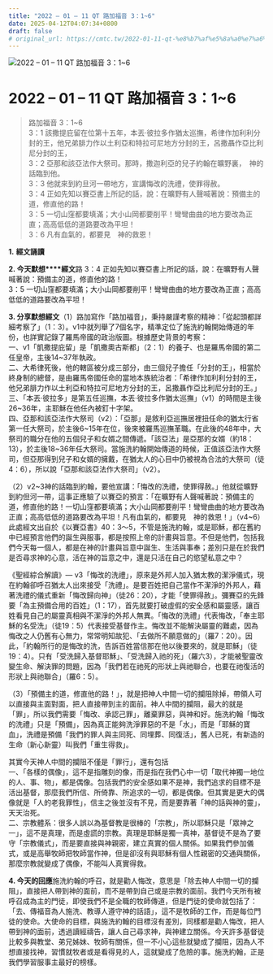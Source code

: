 ```yaml
---
title: "2022 – 01 – 11 QT 路加福音 3：1~6"
date: 2025-04-12T04:07:34+0800
draft: false
# original_url: https://cmtc.tw/2022-01-11-qt-%e8%b7%af%e5%8a%a0%e7%a6%8f%e9%9f%b3-3%ef%bc%9a16
---
```


![2022 – 01 – 11 QT 路加福音 3：1\~6](/images/qt.jpg   "2022 – 01 – 11 QT 路加福音 3：1\~6")

# 2022 – 01 – 11 QT 路加福音 3：1\~6

> 路加福音 3：1\~6  
> 3：1 該撒提庇留在位第十五年，本丟‧彼拉多作猶太巡撫，希律作加利利分封的王，他兄弟腓力作以土利亞和特拉可尼地方分封的王，呂撒聶作亞比利尼分封的王，  
> 3：2 亞那和該亞法作大祭司。那時，撒迦利亞的兒子約翰在曠野裏，　神的話臨到他。  
> 3：3 他就來到約旦河一帶地方，宣講悔改的洗禮，使罪得赦。  
> 3：4 正如先知以賽亞書上所記的話，說：在曠野有人聲喊著說：預備主的道，修直他的路！  
> 3：5 一切山窪都要填滿；大小山岡都要削平！彎彎曲曲的地方要改為正直；高高低低的道路要改為平坦！  
> 3：6 凡有血氣的，都要見　神的救恩！

**1.** **經文誦讀**

**2. 今天默想****經文**路 3：4 正如先知以賽亞書上所記的話，說：在曠野有人聲喊著說：預備主的道，修直他的路！  
3：5 一切山窪都要填滿；大小山岡都要削平！彎彎曲曲的地方要改為正直；高高低低的道路要改為平坦！

**3. 分享默想經文**（1）路加寫作「路加福音」，秉持嚴謹考察的精神：「從起頭都詳細考察了」（1：3）。v1中就列舉了7個名字，精準定位了施洗約翰開始傳道的年份，也詳實記錄了羅馬帝國的政治版圖。根據歷史背景的考察：  
一、v1「凱撒提庇留」是「凱撒奧古斯都」（2：1）的養子、也是羅馬帝國的第二任皇帝，主後14\~37年執政。  
二、大希律死後，他的轄區被分成三部分，由三個兒子擔任「分封的王」，相當於終身制的總督，是由羅馬帝國任命的當地本族統治者：「希律作加利利分封的王，他兄弟腓力作以土利亞和特拉可尼地方分封的王，呂撒聶作亞比利尼分封的王。」  
三、「本丟·彼拉多」是第五任巡撫，本丟·彼拉多作猶太巡撫」（v1）的時間是主後26\~36年，主耶穌在他任內被釘十字架。  
四、亞那和該亞法作大祭司（v2）：「亞那」是敘利亞巡撫居裡扭任命的猶太行省第一任大祭司，於主後6\~15年在位，後來被羅馬巡撫革職。在此後的48年中，大祭司的職分在他的五個兒子和女婿之間傳遞。「該亞法」是亞那的女婿（約18：13），於主後18\~36年任大祭司。當施洗約翰開始傳道的時候，正值該亞法作大祭司，但亞那得到兒子和女婿的擁戴，在猶太人的心目中仍被視為合法的大祭司（徒4：6），所以說「亞那和該亞法作大祭司」（v2）。

（2）v2\~3神的話臨到約翰，要他宣講：「悔改的洗禮，使罪得赦。」他就從曠野到約但河一帶，這事正應驗了以賽亞的預言：「在曠野有人聲喊著說：預備主的道，修直他的路！一切山窪都要填滿；大小山岡都要削平！彎彎曲曲的地方要改為正直；高高低低的道路要改為平坦！凡有血氣的，都要見　神的救恩！」（v4\~6）此處經文出自於《以賽亞書》40：3～5，不管是施洗約翰，或是耶穌，都在舊約中已經預言他們的誕生與服事，都是按照上帝的計畫與旨意。不但是他們，包括我們今天每一個人，都是在神的計畫與旨意中誕生、生活與事奉；差別只是在於我們是否尋求神的心意，活在神的旨意之中，還是只活在自己的慾望私意之中？

《聖經綜合解讀》— v3「悔改的洗禮」，原來是外邦人加入猶太教的潔淨儀式，現在約翰卻呼召猶太人出來接受「洗禮」。是要百姓把自己當作不潔淨的外邦人，藉著洗禮的儀式重新「悔改歸向神」（徒26：20），才能「使罪得赦」。彌賽亞的先鋒要「為主預備合用的百姓」（1：17），首先就要打破虛假的安全感和屬靈感，讓百姓看見自己的屬靈真相與不潔淨的外邦人無異。「悔改的洗禮」代表悔改，「奉主耶穌的名受洗」（徒19：5）代表接受基督作主。悔改並不能解決屬靈的難處，因為悔改之人仍舊有心無力，常常明知故犯、「去做所不願意做的」（羅7：20）。因此，「約翰所行的是悔改的洗，告訴百姓當信那在他以後要來的，就是耶穌」（徒19：4）。只有「受洗歸入基督耶穌」、「受洗歸入祂的死」（羅六3），才能被聖靈改變生命、解決罪的問題，因為「我們若在祂死的形狀上與祂聯合，也要在祂復活的形狀上與祂聯合」（羅6：5）。

（3）「預備主的道，修直他的路！」，就是把神人中間一切的攔阻除掉，帶領人可以直接與主面對面，把人直接帶到主的面前。神人中間的攔阻，最大的就是「罪」，所以我們需要「悔改、承認己罪」，離棄罪惡，與神和好。施洗約翰「悔改的洗禮」只是「預備」，因為真正能夠洗淨罪惡的不是「水」，而是「耶穌的寶血」，洗禮是預備「我們的罪人與主同死、同埋葬、同復活」，舊人已死，有新造的生命（新心新靈）叫我們「重生得救」。

其實今天神人中間的攔阻不僅是「罪行」，還有包括  
一、「各樣的偶像」，這不是指雕刻的像，而是指在我們心中一切「取代神獨一地位的人、事、物」，都是偶像。包括我們的安全感如果不是神，我們追求的目標不是活出基督，那麼我們所信、所倚靠、所追求的一切，都是偶像。但其實是更大的偶像就是「人的老我罪性」，信主之後並沒有不見，而是要靠著「神的話與神的靈」，天天治死。  
二、宗教體系：很多人誤以為基督教是很棒的「宗教」，所以耶穌只是「眾神之一」，這不是真理，而是虛謊的宗教。真理是耶穌是獨一真神，基督徒不是為了要守「宗教儀式」，而是要直接與神親密，建立真實的個人關係。如果我們參加儀式，或是高舉牧師把牧師當作神，但是卻沒有與耶穌有個人性親密的交通與關係，那麼宗教就變成了偶像，不能叫人真實得救。

**4. 今天的回應**施洗約翰的呼召，就是勸人悔改，意思是「除去神人中間一切的攔阻」，直接把人帶到神的面前，而不是帶到自己或是宗教的面前。我們今天所有被呼召成為主的門徒，即使我們不是全職的牧師傳道，但是門徒的使命就包括了：「去、傳福音為人施洗、教導人遵守神的話語」，這不是牧師的工作，而是每位門徒的使命。大使命的目標，與施洗約翰的目標沒有差別，同樣都是勸人悔改，把人帶到神的面前，透過讀經禱告，讓人自己尋求神，與神建立關係。今天許多基督徒比較多與教堂、弟兄姊妹、牧師有關係，但一不小心這些就變成了攔阻，因為人不想直接找神，習慣就牧者或是看得見的人，這就變成了危險的事。施洗約翰，正是我們學習服事主最好的榜樣。